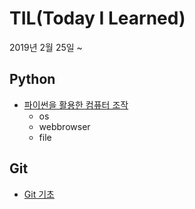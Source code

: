 # TIL(Today I Learned)

2019년 2월 25일 ~

## Python

* [파이썬을 활용한 컴퓨터 조작](./python실습.md)
  * os
  * webbrowser
  * file

## Git

* [Git 기초](./Git.md)


